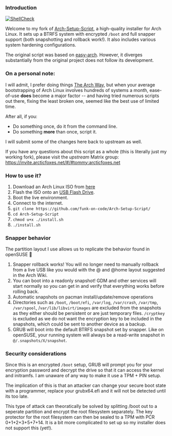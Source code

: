 ### Introduction

[![ShellCheck](https://github.com/TommyTran732/Arch-Setup-Script/actions/workflows/shellcheck.yml/badge.svg)](https://github.com/TommyTran732/Arch-Setup-Script/actions/workflows/shellcheck.yml)

Welcome to my fork of [Arch-Setup-Script](https://github.com/tommytran732/Arch-Setup-Script), a high-quality installer for Arch Linux. It sets up a BTRFS system with encrypted `/boot` and full snapper support (both snapshotting and rollback work!). It also includes various system hardening configurations.

The original script was based on [easy-arch](https://github.com/classy-giraffe/easy-arch). However, it diverges substantially from the original project does not follow its development.

### On a personal note:
I will admit, I prefer doing things [The Arch Way](https://wiki.archlinux.org/index.php/Arch_Linux#Principles), but when your average bootstrapping of Arch Linux involves hundreds of systems a month, ease-of-use **does** become a major factor -- and having tried numerous scripts out there, fixing the least broken one, seemed like the best use of limited time.

After all, if you:

- Do something once, do it from the command line.
- Do something **more** than once, script it.

I will submit some of the changes here back to upstream as well.

If you have any questions about this script as a whole (this is literally just my working fork), please visit the _upstream_ Matrix group: https://invite.arcticfoxes.net/#/#tommy:arcticfoxes.net

### How to use it?
1. Download an Arch Linux ISO from [here](https://archlinux.org/download/)
2. Flash the ISO onto an [USB Flash Drive](https://wiki.archlinux.org/index.php/USB_flash_installation_medium).
3. Boot the live environment.
4. Connect to the internet.
5. `git clone https://github.com/funk-on-code/Arch-Setup-Script/`
6. `cd Arch-Setup-Script`
7. `chmod u+x ./install.sh`
8. `./install.sh`

### Snapper behavior
The partition layout I use allows us to replicate the behavior found in openSUSE 🦎
1. Snapper rollback <number> works! You will no longer need to manually rollback from a live USB like you would with the @ and @home layout suggested in the Arch Wiki.
2. You can boot into a readonly snapshot! GDM and other services will start normally so you can get in and verify that everything works before rolling back.
3. Automatic snapshots on pacman install/update/remove operations
4. Directories such as `/boot`, `/boot/efi`, `/var/log`, `/var/crash`, `/var/tmp`, `/var/spool`, /`var/lib/libvirt/images` are excluded from the snapshots as they either should be persistent or are just temporary files. `/cryptkey` is excluded as we do not want the encryption key to be included in the snapshots, which could be sent to another device as a backup.
5. GRUB will boot into the default BTRFS snapshot set by snapper. Like on openSUSE, your running system will always be a read-write snapshot in `@/.snapshots/X/snapshot`. 

### Security considerations

Since this is an encrypted `/boot` setup, GRUB will prompt you for your encryption password and decrypt the drive so that it can access the kernel and initramfs. I am unaware of any way to make it use a TPM + PIN setup.

The implication of this is that an attacker can change your secure boot state with a programmer, replace your grubx64.efi and it will not be detected until its too late.

This type of attack can theoratically be solved by splitting /boot out to a seperate partition and encrypt the root filesystem separately. The key protector for the root filesystem can then be sealed to a TPM with PCR 0+1+2+3+5+7+14. It is a bit more complicated to set up so my installer does not support this (yet!).
